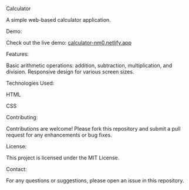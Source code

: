 Calculator

A simple web-based calculator application.

Demo:

Check out the live demo: [calculator-nm0.netlify.app](https://calculator-nm0.netlify.app/)

Features:

Basic arithmetic operations: addition, subtraction, multiplication, and division.
Responsive design for various screen sizes.

Technologies Used:

HTML

CSS


Contributing:

Contributions are welcome! Please fork this repository and submit a pull request for any enhancements or bug fixes.

License:

This project is licensed under the MIT License.

Contact:

For any questions or suggestions, please open an issue in this repository.
